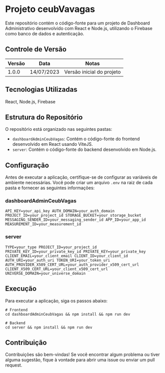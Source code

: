 # Projeto ceubVavagas

Este repositório contém o código-fonte para um projeto de Dashboard Administrativo desenvolvido com React e Node.js, utilizando o Firebase como banco de dados e autenticação.

## Controle de Versão

Versão | Data       | Notas
------ | ---------- | -------------------------------------
1.0.0  | 14/07/2023 | Versão inicial do projeto

## Tecnologias Utilizadas

React, Node.js, Firebase

## Estrutura do Repositório

O repositório está organizado nas seguintes pastas:

- `dashboardAdminCeubVagas`: Contém o código-fonte do frontend desenvolvido em React usando ViteJS.
- `server`: Contém o código-fonte do backend desenvolvido em Node.js.

## Configuração

Antes de executar a aplicação, certifique-se de configurar as variáveis de ambiente necessárias. Você pode criar um arquivo `.env` na raiz de cada pasta e fornecer as seguintes informações:

### dashboardAdminCeubVagas
`
API_KEY=your_api_key
AUTH_DOMAIN=your_auth_domain
PROJECT_ID=your_project_id
STORAGE_BUCKET=your_storage_bucket
MESSAGING_SENDER_ID=your_messaging_sender_id
APP_ID=your_app_id
MEASUREMENT_ID=your_measurement_id
`
### server
`
TYPE=your_type
PROJECT_ID=your_project_id
PRIVATE_KEY_ID=your_private_key_id
PRIVATE_KEY=your_private_key
CLIENT_EMAIL=your_client_email
CLIENT_ID=your_client_id
AUTH_URI=your_auth_uri
TOKEN_URI=your_token_uri
AUTH_PROVIDER_X509_CERT_URL=your_auth_provider_x509_cert_url
CLIENT_X509_CERT_URL=your_client_x509_cert_url
UNIVERSE_DOMAIN=your_universe_domain
`
## Execução

Para executar a aplicação, siga os passos abaixo:

```shell
# Frontend
cd dashboardAdminCeubVagas && npm install && npm run dev

# Backend
cd server && npm install && npm run dev
```

## Contribuição
Contribuições são bem-vindas! Se você encontrar algum problema ou tiver alguma sugestão, fique à vontade para abrir uma issue ou enviar um pull request.
